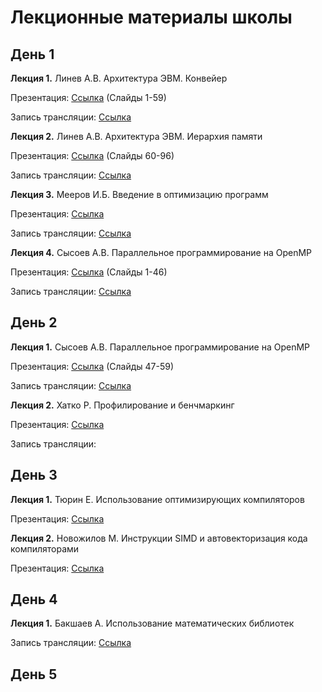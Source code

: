 # Лекционные материалы школы

## День 1

__Лекция 1.__ Линев А.В. Архитектура ЭВМ. Конвейер

  Презентация: [Cсылка](1.1-1.2._Linev_-_Architecture_Pipeline_and_Memory.pdf) (Слайды 1-59)

  Запись трансляции: [Cсылка](http://cloud.unn.ru/s/2xx38WspnQCPtar)

__Лекция 2.__ Линев А.В. Архитектура ЭВМ. Иерархия памяти

  Презентация: [Cсылка](1.1-1.2._Linev_-_Architecture_Pipeline_and_Memory.pdf) (Слайды 60-96)

  Запись трансляции: [Cсылка](http://cloud.unn.ru/s/Tie7yXwSZkNBHar)

__Лекция 3.__ Мееров И.Б. Введение в оптимизацию программ

  Презентация: [Cсылка](1.3._Meyerov_-_Intro_to_optimization.pdf)
  
  Запись трансляции: [Cсылка](http://cloud.unn.ru/s/YNyoKgCSpybeSqB)

__Лекция 4.__ Сысоев А.В. Параллельное программирование на OpenMP

  Презентация: [Cсылка](1.4-2.1._Sysoev_-_OpenMP.pdf) (Слайды 1-46)

  Запись трансляции: [Cсылка](http://cloud.unn.ru/s/epgDPgrBCmLHxzj)

## День 2

__Лекция 1.__ Сысоев А.В. Параллельное программирование на OpenMP

  Презентация: [Cсылка](1.4-2.1._Sysoev_-_OpenMP.pdf) (Слайды 47-59) 

  Запись трансляции: [Cсылка](http://cloud.unn.ru/s/fb2nPKZ3rcM6PD8)

__Лекция 2.__ Хатко Р. Профилирование и бенчмаркинг

  Презентация: [Cсылка](2.3._Khatko_-_Profiling_and_benchmarking.pdf) 

  Запись трансляции: 

## День 3

__Лекция 1.__ Тюрин Е. Использование оптимизирующих компиляторов

  Презентация: [Cсылка](3.1._Tyurin_-_Compilers_brief.pdf)

__Лекция 2.__ Новожилов М. Инструкции SIMD и автовекторизация кода компиляторами

  Презентация: [Cсылка](3.2._Novozhilov_SIMD_autovectorization.pdf)

## День 4

__Лекция 1.__ Бакшаев А. Использование математических библиотек

  Запись трансляции: [Ссылка](http://cloud.unn.ru/s/3nJgseSNXEoRT7Y)


## День 5
